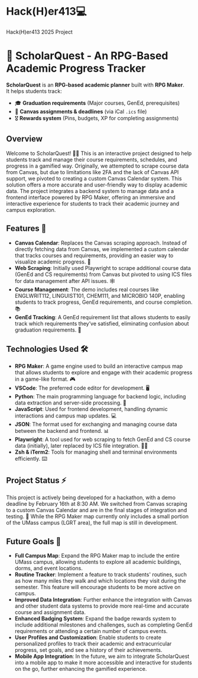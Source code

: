 # Hack(H)er413💻
Hack(H)er413 2025 Project

# 👾 ScholarQuest - An RPG-Based Academic Progress Tracker 

**ScholarQuest** is an **RPG-based academic planner** built with **RPG Maker**.  
It helps students track:
- 🎓 **Graduation requirements** (Major courses, GenEd, prerequisites)
- 📅 **Canvas assignments & deadlines** (via iCal `.ics` file)
- 🎖️ **Rewards system** (Pins, budgets, XP for completing assignments)

## Overview
Welcome to ScholarQuest! 🏫✨ This is an interactive project designed to help students track and manage their course requirements, schedules, and progress in a gamified way. Originally, we attempted to scrape course data from Canvas, but due to limitations like 2FA and the lack of Canvas API support, we pivoted to creating a custom Canvas Calendar system. This solution offers a more accurate and user-friendly way to display academic data. The project integrates a backend system to manage data and a frontend interface powered by RPG Maker, offering an immersive and interactive experience for students to track their academic journey and campus exploration.

## Features 🚀
- **Canvas Calendar**: Replaces the Canvas scraping approach. Instead of directly fetching data from Canvas, we implemented a custom calendar that tracks courses and requirements, providing an easier way to visualize academic progress. 📅
- **Web Scraping**: Initially used Playwright to scrape additional course data (GenEd and CS requirements) from Canvas but pivoted to using ICS files for data management after API issues. 🕸️
- **Course Management**: The demo includes real courses like ENGLWRIT112, LINGUIST101, CHEM111, and MICROBIO 140P, enabling students to track progress, GenEd requirements, and course completion. 📚
- **GenEd Tracking**: A GenEd requirement list that allows students to easily track which requirements they’ve satisfied, eliminating confusion about graduation requirements. 📜

## Technologies Used 🛠️
- **RPG Maker**: A game engine used to build an interactive campus map that allows students to explore and engage with their academic progress in a game-like format. 🎮
- **VSCode**: The preferred code editor for development. 🖥️
- **Python**: The main programming language for backend logic, including data extraction and server-side processing. 🐍
- **JavaScript**: Used for frontend development, handling dynamic interactions and campus map updates. 💻
- **JSON**: The format used for exchanging and managing course data between the backend and frontend. 📊
- **Playwright**: A tool used for web scraping to fetch GenEd and CS course data (initially), later replaced by ICS file integration. 🕵️‍♂️
- **Zsh & iTerm2**: Tools for managing shell and terminal environments efficiently. ⌨️ 

## Project Status ⚡
This project is actively being developed for a hackathon, with a demo deadline by February 16th at 8:30 AM. We switched from Canvas scraping to a custom Canvas Calendar and are in the final stages of integration and testing. 🎯 While the RPG Maker map currently only includes a small portion of the UMass campus (LGRT area), the full map is still in development. 

## Future Goals 🚀
- **Full Campus Map**: Expand the RPG Maker map to include the entire UMass campus, allowing students to explore all academic buildings, dorms, and event locations.
- **Routine Tracker**: Implement a feature to track students' routines, such as how many miles they walk and which locations they visit during the semester. This feature will encourage students to be more active on campus.
- **Improved Data Integration**: Further enhance the integration with Canvas and other student data systems to provide more real-time and accurate course and assignment data.
- **Enhanced Badging System**: Expand the badge rewards system to include additional milestones and challenges, such as completing GenEd requirements or attending a certain number of campus events.
- **User Profiles and Customization**: Enable students to create personalized profiles to track their academic and extracurricular progress, set goals, and see a history of their achievements.
- **Mobile App Integration**: In the future, we aim to integrate ScholarQuest into a mobile app to make it more accessible and interactive for students on the go, further enhancing the gamified experience.


